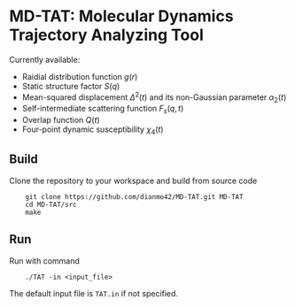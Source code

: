 # MD-TAT: Molecular Dynamics Trajectory Analyzing Tool

Currently available:
- Raidial distribution function $g(r)$
- Static structure factor $S(q)$
- Mean-squared displacement $\Delta^2(t)$ and its non-Gaussian parameter $\alpha_2(t)$
- Self-intermediate scattering function $F_s(q,t)$
- Overlap function $Q(t)$
- Four-point dynamic susceptibility $\chi_4(t)$

## Build
Clone the repository to your workspace and build from source code
```
    git clone https://github.com/dianmo42/MD-TAT.git MD-TAT
    cd MD-TAT/src
    make
```

## Run
Run with command
```
    ./TAT -in <input_file>
```
 The default input file is `TAT.in` if not specified.
